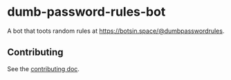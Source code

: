 # dumb-password-rules-bot

A bot that toots random rules at https://botsin.space/@dumbpasswordrules.

## Contributing

See the [contributing doc](../../CONTRIBUTING.md).
